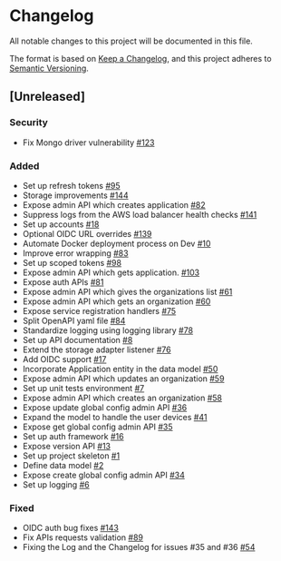 # Changelog

All notable changes to this project will be documented in this file.

The format is based on [Keep a Changelog](https://keepachangelog.com/en/1.0.0/),
and this project adheres to [Semantic Versioning](https://semver.org/spec/v2.0.0.html).

## [Unreleased]

### Security
- Fix Mongo driver vulnerability [#123](https://github.com/rokwire/core-building-block/issues/123)

### Added
- Set up refresh tokens [#95](https://github.com/rokwire/core-building-block/issues/95)
- Storage improvements [#144](https://github.com/rokwire/core-building-block/issues/144)
- Expose admin API which creates application [#82](https://github.com/rokwire/core-building-block/issues/82)
- Suppress logs from the AWS load balancer health checks [#141](https://github.com/rokwire/core-building-block/issues/141)
- Set up accounts [#18](https://github.com/rokwire/core-building-block/issues/18)
- Optional OIDC URL overrides [#139](https://github.com/rokwire/core-building-block/issues/139)
- Automate Docker deployment process on Dev [#10](https://github.com/rokwire/core-building-block/issues/10)
- Improve error wrapping [#83](https://github.com/rokwire/core-building-block/issues/83)
- Set up scoped tokens [#98](https://github.com/rokwire/core-building-block/issues/98)
- Expose admin API which gets application. [#103](https://github.com/rokwire/core-building-block/issues/103)
- Expose auth APIs [#81](https://github.com/rokwire/core-building-block/issues/81)
- Expose admin API which gives the organizations list [#61](https://github.com/rokwire/core-building-block/issues/61)
- Expose admin API which gets an organization [#60](https://github.com/rokwire/core-building-block/issues/60)
- Expose service registration handlers [#75](https://github.com/rokwire/core-building-block/issues/75)
- Split OpenAPI yaml file [#84](https://github.com/rokwire/core-building-block/issues/84)
- Standardize logging using logging library [#78](https://github.com/rokwire/core-building-block/issues/78)
- Set up API documentation [#8](https://github.com/rokwire/core-building-block/issues/8)
- Extend the storage adapter listener [#76](https://github.com/rokwire/core-building-block/issues/76)
- Add OIDC support [#17](https://github.com/rokwire/core-building-block/issues/17)
- Incorporate Application entity in the data model [#50](https://github.com/rokwire/core-building-block/issues/50)
- Expose admin API which updates an organization [#59](https://github.com/rokwire/core-building-block/issues/59)
- Set up unit tests environment [#7](https://github.com/rokwire/core-building-block/issues/7)
- Expose admin API which creates an organization [#58](https://github.com/rokwire/core-building-block/issues/58)
- Expose update global config admin API [#36](https://github.com/rokwire/core-building-block/issues/36)
- Expand the model to handle the user devices [#41](https://github.com/rokwire/core-building-block/issues/41)
- Expose get global config admin API [#35](https://github.com/rokwire/core-building-block/issues/35)
- Set up auth framework [#16](https://github.com/rokwire/core-building-block/issues/16)
- Expose version API [#13](https://github.com/rokwire/core-building-block/issues/13)
- Set up project skeleton [#1](https://github.com/rokwire/core-building-block/issues/1)
- Define data model [#2](https://github.com/rokwire/core-building-block/issues/2)
- Expose create global config admin API [#34](https://github.com/rokwire/core-building-block/issues/34)
- Set up logging [#6](https://github.com/rokwire/core-building-block/issues/6)

### Fixed
- OIDC auth bug fixes [#143](https://github.com/rokwire/core-building-block/issues/143)
- Fix APIs requests validation [#89](https://github.com/rokwire/core-building-block/issues/89)
- Fixing the Log and the Changelog for issues #35 and #36 [#54](https://github.com/rokwire/core-building-block/issues/54)

